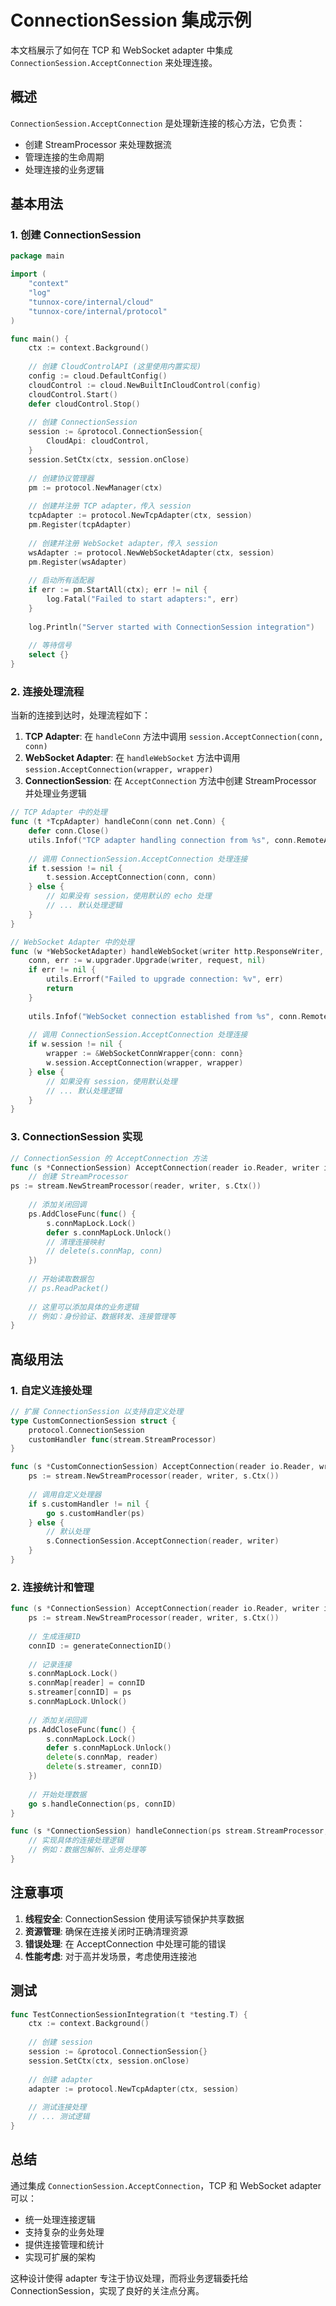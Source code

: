 # ConnectionSession 集成示例

本文档展示了如何在 TCP 和 WebSocket adapter 中集成 `ConnectionSession.AcceptConnection` 来处理连接。

## 概述

`ConnectionSession.AcceptConnection` 是处理新连接的核心方法，它负责：
- 创建 StreamProcessor 来处理数据流
- 管理连接的生命周期
- 处理连接的业务逻辑

## 基本用法

### 1. 创建 ConnectionSession

```go
package main

import (
    "context"
    "log"
    "tunnox-core/internal/cloud"
    "tunnox-core/internal/protocol"
)

func main() {
    ctx := context.Background()
    
    // 创建 CloudControlAPI (这里使用内置实现)
    config := cloud.DefaultConfig()
    cloudControl := cloud.NewBuiltInCloudControl(config)
    cloudControl.Start()
    defer cloudControl.Stop()
    
    // 创建 ConnectionSession
    session := &protocol.ConnectionSession{
        CloudApi: cloudControl,
    }
    session.SetCtx(ctx, session.onClose)
    
    // 创建协议管理器
    pm := protocol.NewManager(ctx)
    
    // 创建并注册 TCP adapter，传入 session
    tcpAdapter := protocol.NewTcpAdapter(ctx, session)
    pm.Register(tcpAdapter)
    
    // 创建并注册 WebSocket adapter，传入 session
    wsAdapter := protocol.NewWebSocketAdapter(ctx, session)
    pm.Register(wsAdapter)
    
    // 启动所有适配器
    if err := pm.StartAll(ctx); err != nil {
        log.Fatal("Failed to start adapters:", err)
    }
    
    log.Println("Server started with ConnectionSession integration")
    
    // 等待信号
    select {}
}
```

### 2. 连接处理流程

当新的连接到达时，处理流程如下：

1. **TCP Adapter**: 在 `handleConn` 方法中调用 `session.AcceptConnection(conn, conn)`
2. **WebSocket Adapter**: 在 `handleWebSocket` 方法中调用 `session.AcceptConnection(wrapper, wrapper)`
3. **ConnectionSession**: 在 `AcceptConnection` 方法中创建 StreamProcessor 并处理业务逻辑

```go
// TCP Adapter 中的处理
func (t *TcpAdapter) handleConn(conn net.Conn) {
    defer conn.Close()
    utils.Infof("TCP adapter handling connection from %s", conn.RemoteAddr())
    
    // 调用 ConnectionSession.AcceptConnection 处理连接
    if t.session != nil {
        t.session.AcceptConnection(conn, conn)
    } else {
        // 如果没有 session，使用默认的 echo 处理
        // ... 默认处理逻辑
    }
}

// WebSocket Adapter 中的处理
func (w *WebSocketAdapter) handleWebSocket(writer http.ResponseWriter, request *http.Request) {
    conn, err := w.upgrader.Upgrade(writer, request, nil)
    if err != nil {
        utils.Errorf("Failed to upgrade connection: %v", err)
        return
    }
    
    utils.Infof("WebSocket connection established from %s", conn.RemoteAddr())
    
    // 调用 ConnectionSession.AcceptConnection 处理连接
    if w.session != nil {
        wrapper := &WebSocketConnWrapper{conn: conn}
        w.session.AcceptConnection(wrapper, wrapper)
    } else {
        // 如果没有 session，使用默认处理
        // ... 默认处理逻辑
    }
}
```

### 3. ConnectionSession 实现

```go
// ConnectionSession 的 AcceptConnection 方法
func (s *ConnectionSession) AcceptConnection(reader io.Reader, writer io.Writer) {
    // 创建 StreamProcessor
ps := stream.NewStreamProcessor(reader, writer, s.Ctx())
    
    // 添加关闭回调
    ps.AddCloseFunc(func() {
        s.connMapLock.Lock()
        defer s.connMapLock.Unlock()
        // 清理连接映射
        // delete(s.connMap, conn)
    })
    
    // 开始读取数据包
    // ps.ReadPacket()
    
    // 这里可以添加具体的业务逻辑
    // 例如：身份验证、数据转发、连接管理等
}
```

## 高级用法

### 1. 自定义连接处理

```go
// 扩展 ConnectionSession 以支持自定义处理
type CustomConnectionSession struct {
    protocol.ConnectionSession
    customHandler func(stream.StreamProcessor)
}

func (s *CustomConnectionSession) AcceptConnection(reader io.Reader, writer io.Writer) {
    ps := stream.NewStreamProcessor(reader, writer, s.Ctx())
    
    // 调用自定义处理器
    if s.customHandler != nil {
        go s.customHandler(ps)
    } else {
        // 默认处理
        s.ConnectionSession.AcceptConnection(reader, writer)
    }
}
```

### 2. 连接统计和管理

```go
func (s *ConnectionSession) AcceptConnection(reader io.Reader, writer io.Writer) {
    ps := stream.NewStreamProcessor(reader, writer, s.Ctx())
    
    // 生成连接ID
    connID := generateConnectionID()
    
    // 记录连接
    s.connMapLock.Lock()
    s.connMap[reader] = connID
    s.streamer[connID] = ps
    s.connMapLock.Unlock()
    
    // 添加关闭回调
    ps.AddCloseFunc(func() {
        s.connMapLock.Lock()
        defer s.connMapLock.Unlock()
        delete(s.connMap, reader)
        delete(s.streamer, connID)
    })
    
    // 开始处理数据
    go s.handleConnection(ps, connID)
}

func (s *ConnectionSession) handleConnection(ps stream.StreamProcessor, connID string) {
    // 实现具体的连接处理逻辑
    // 例如：数据包解析、业务处理等
}
```

## 注意事项

1. **线程安全**: ConnectionSession 使用读写锁保护共享数据
2. **资源管理**: 确保在连接关闭时正确清理资源
3. **错误处理**: 在 AcceptConnection 中处理可能的错误
4. **性能考虑**: 对于高并发场景，考虑使用连接池

## 测试

```go
func TestConnectionSessionIntegration(t *testing.T) {
    ctx := context.Background()
    
    // 创建 session
    session := &protocol.ConnectionSession{}
    session.SetCtx(ctx, session.onClose)
    
    // 创建 adapter
    adapter := protocol.NewTcpAdapter(ctx, session)
    
    // 测试连接处理
    // ... 测试逻辑
}
```

## 总结

通过集成 `ConnectionSession.AcceptConnection`，TCP 和 WebSocket adapter 可以：

- 统一处理连接逻辑
- 支持复杂的业务处理
- 提供连接管理和统计
- 实现可扩展的架构

这种设计使得 adapter 专注于协议处理，而将业务逻辑委托给 ConnectionSession，实现了良好的关注点分离。 